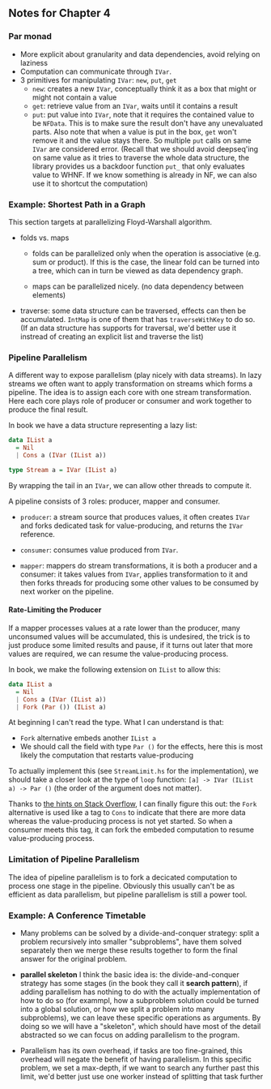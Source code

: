 ## Notes for Chapter 4

### Par monad

* More explicit about granularity and data dependencies, avoid relying on laziness
* Computation can communicate through `IVar`.
* 3 primitives for manipulating `IVar`: `new`, `put`, `get`
    * `new`: creates a new `IVar`, conceptually think it as a box that
      might or might not contain a value
    * `get`: retrieve value from an `IVar`, waits until it contains a result
    * `put`: put value into `IVar`, note that it requires the contained value to be `NFData`.
      This is to make sure the result don't have any unevaluated parts.
      Also note that when a value is put in the box, `get` won't remove it and
      the value stays there. So multiple `put` calls on same `IVar` are considered error.
      (Recall that we should avoid deepseq'ing on same value as it tries to traverse
      the whole data structure, the library provides us a backdoor function `put_`
      that only evaluates value to WHNF. If we know something is already in NF,
      we can also use it to shortcut the computation)

### Example: Shortest Path in a Graph

This section targets at parallelizing Floyd-Warshall algorithm.

* folds vs. maps
    * folds can be parallelized only when the operation is associative (e.g. sum or product).
      If this is the case, the linear fold can be turned into a tree, which can in turn be
      viewed as data dependency graph.

    * maps can be parallelized nicely. (no data dependency between elements)
* traverse: some data structure can be traversed, effects can then be accumulated.
  `IntMap` is one of them that has `traverseWithKey` to do so. (If an data structure
  has supports for traversal, we'd better use it instread of creating an explicit list
  and traverse the list)

### Pipeline Parallelism

A different way to expose parallelism (play nicely with data streams).
In lazy streams we often want to apply transformation on streams which forms a pipeline.
The idea is to assign each core with one stream transformation.
Here each core plays role of producer or consumer and work together to produce the final result.

In book we have a data structure representing a lazy list:

```haskell
data IList a
  = Nil
  | Cons a (IVar (IList a))

type Stream a = IVar (IList a)
```

By wrapping the tail in an `IVar`, we can allow other threads
to compute it.

A pipeline consists of 3 roles: producer, mapper and consumer.

* `producer`: a stream source that produces values, it often creates `IVar`
  and forks dedicated task for value-producing, and returns the `IVar` reference.

* `consumer`: consumes value produced from `IVar`.

* `mapper`: mappers do stream transformations, it is both a producer and a consumer:
  it takes values from `IVar`, applies transformation to it and then forks threads for producing
  some other values to be consumed by next worker on the pipeline.

#### Rate-Limiting the Producer

If a mapper processes values at a rate lower than the producer,
many unconsumed values will be accumulated, this is undesired, the trick
is to just produce some limited results and pause,
if it turns out later that more values are required,
we can resume the value-producing process.

In book, we make the following extension on `IList` to allow this:

```haskell
data IList a
  = Nil
  | Cons a (IVar (IList a))
  | Fork (Par ()) (IList a)
```

At beginning I can't read the type. What I can understand is that:

* `Fork` alternative embeds another `IList a`
* We should call the field with type `Par ()` for the effects, here this is most likely
  the computation that restarts value-producing

To actually implement this (see `StreamLimit.hs` for the implementation),
we should take a closer look at the type of `loop` function:
`[a] -> IVar (IList a) -> Par ()` (the order of the argument does not matter).

Thanks to [the hints on Stack Overflow](http://stackoverflow.com/a/24780851/315302),
I can finally figure this out: the `Fork` alternative is used like a tag to `Cons`
to indicate that there are more data whereas the value-producing process is not yet
started. So when a consumer meets this tag, it can fork the embeded computation
to resume value-producing process.

### Limitation of Pipeline Parallelism

The idea of pipeline parallelism is to fork a decicated computation
to process one stage in the pipeline. Obviously this usually can't be as
efficient as data parallelism, but pipeline parallelism is still a power tool.

### Example: A Conference Timetable

* Many problems can be solved by a divide-and-conquer strategy: split
a problem recursively into smaller "subproblems", have them solved separately
then we merge these results together to form the final answer for the original problem.

* **parallel skeleton** I think the basic idea is: the divide-and-conquer strategy has some stages (in the book they call it **search pattern**),
if adding parallelism has nothing to do with the actually implementation of how to do so (for exammpl, how a subproblem solution could be turned into a global solution, or how we split
a problem into many subproblems), we can leave these specific operations as arguments.
By doing so we will have a "skeleton", which should have most of the detail abstracted so
we can focus on adding parallelism to the program.

* Parallelism has its own overhead, if tasks are too fine-grained, this overhead
will negate the benefit of having parallelism. In this specific problem,
we set a max-depth, if we want to search any further past this limit, we'd better
just use one worker instead of splitting that task further
